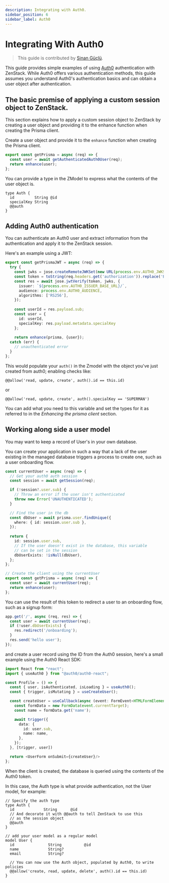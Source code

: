 ```yaml
---
description: Integrating with Auth0.
sidebar_position: 6
sidebar_label: Auth0
---
```


# Integrating With Auth0

> This guide is contributed by [Sinan Güçlü](https://github.com/Driptap).

This guide provides simple examples of using [Auth0](https://auth0.com/) authentication with ZenStack. While Auth0 offers various authentication methods, this guide assumes you understand Auth0's authentication basics and can obtain a user object after authentication.

## The basic premise of applying a custom session object to ZenStack.

This section explains how to apply a custom session object to ZenStack by creating a user object and providing it to the enhance function when creating the Prisma client.

Create a user object and provide it to the `enhance` function when creating the Prisma client.

```ts
export const getPrisma = async (req) => {
  const user = await getAuthenticatedAuth0User(req);
  return enhance(user);
};
```

You can provide a type in the ZModel to express what the contents of the user object is.

```zmodel
type Auth {
  id         String @id
  specialKey String
  @@auth
}
```

## Adding Auth0 authentication

You can authenticate an Auth0 user and extract information from the authentication and apply it to the ZenStack session.

Here's an example using a JWT:

```ts
export const getPrismaJWT = async (req) => {
  try {
    const jwks = jose.createRemoteJWKSet(new URL(process.env.AUTH0_JWKS_URI));
    const token = toString(req.headers.get('authorization')).replace('Bearer ', '');
    const res = await jose.jwtVerify(token, jwks, {
      issuer: `${process.env.AUTH0_ISSUER_BASE_URL}/`,
      audience: process.env.AUTH0_AUDIENCE,
      algorithms: ['RS256'],
    });
  
    const userId = res.payload.sub;
    const user = {
      id: userId,
      specialKey: res.payload.metadata.specialKey
    };
  
    return enhance(prisma, {user});
  catch (err) {
    // unauthenticated error
  }  
};
```

This would populate your `auth()` in the Zmodel with the object you've just created from auth0; enabling checks like:

```zmodel
@@allow('read, update, create', auth().id == this.id)
```

or

```zmodel
@@allow('read, update, create', auth().specialKey == 'SUPERMAN')
```

You can add what you need to this variable and set the types for it as referred to in the *Enhancing the prisma client* section.


## Working along side a user model

You may want to keep a record of User's in your own database.

You can create your application in such a way that a lack of the user existing in the managed database triggers a process to create one, such as a user onboarding flow. 

```ts
const currentUser = async (req) => {
  // Get your auth0 auth session
  const session = await getSession(req); 

  if (!session?.user.sub) { 
    // Throw an error if the user isn't authenticated
    throw new Error('UNAUTHENTICATED');
  }

  // Find the user in the db
  const dbUser = await prisma.user.findUnique({ 
    where: { id: session.user.sub },
  }); 
  
  return {
    id: session.user.sub,
    // If the user doesn't exist in the database, this variable 
    // can be set in the session
    dbUserExists: !isNull(dbUser),
  };
};

// Create the client using the currentUser
export const getPrisma = async (req) => {
  const user = await currentUser(req);
  return enhance(user);
};
```

You can use the result of this token to redirect a user to an onboarding flow, such as a signup form:

```ts
app.get('/', async (req, res) => {
  const user = await currentUser(req);
  if (!user.dbUserExists) {
    res.redirect('/onboarding');
  }
  res.send('hello user');
});
```

and create a user record using the ID from the Auth0 session, here's a small example using the Auth0 React SDK:

```ts
import React from "react";
import { useAuth0 } from "@auth0/auth0-react";

const Profile = () => {
  const { user, isAuthenticated, isLoading } = useAuth0();
  const { trigger, isMutating } = useCreateUser();

  const createUser = useCallback(async (event: FormEvent<HTMLFormElement>) => {
    const formData = new FormData(event.currentTarget);
    const name = formData.get('name');

    await trigger({
      data: {
        id: user.sub,
        name: name,
      },
    });
  }, [trigger, user])

  return <UserForm onSubmit={createUser}/>
};
```


When the client is created, the database is queried using the contents of the Auth0 token.

In this case, the Auth type is what provide authentication, not the User model, for example: 

```zmodel
// Specify the auth type
type Auth {
  id             String      @id
  // And decorate it with @@auth to tell ZenStack to use this
  // as the session object  
  @@auth
}

// add your user model as a regular model
model User {
  id               String          @id
  name             String?
  email            String?

  // You can now use the Auth object, populated by Auth0, to write policies
  @@allow('create, read, update, delete', auth().id == this.id)
}
```

